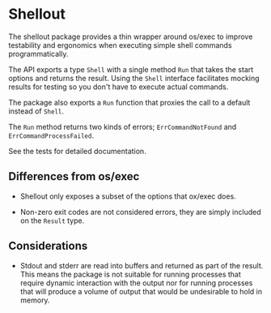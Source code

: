 # Shellout

The shellout package provides a thin wrapper around os/exec to improve testability and ergonomics
when executing simple shell commands programmatically.

The API exports a type `Shell` with a single method `Run` that takes the start options and returns
the result. Using the `Shell` interface facilitates mocking results for testing so you don't have
to execute actual commands.

The package also exports a `Run` function that proxies the call to a default instead of `Shell`.

The `Run` method returns two kinds of errors; `ErrCommandNotFound` and `ErrCommandProcessFailed`.

See the tests for detailed documentation.

## Differences from os/exec

- Shellout only exposes a subset of the options that ox/exec does.

- Non-zero exit codes are not considered errors, they are simply included on the `Result` type.

## Considerations

- Stdout and stderr are read into buffers and returned as part of the result. This means the
  package is not suitable for running processes that require dynamic interaction with the output
  nor for running processes that will produce a volume of output that would be undesirable to hold
  in memory.
